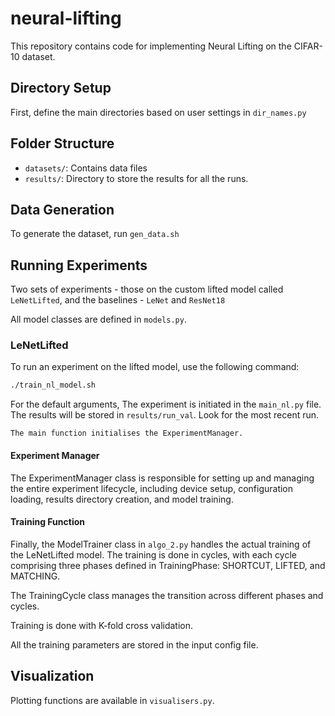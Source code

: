 # neural-lifting
This repository contains code for implementing Neural Lifting on the CIFAR-10 dataset.

## Directory Setup

First, define the main directories based on user settings in `dir_names.py`

## Folder Structure

- `datasets/`: Contains data files
- `results/`: Directory to store the results for all the runs.

## Data Generation

To generate the dataset, run `gen_data.sh`

## Running Experiments
Two sets of experiments - those on the custom lifted model called `LeNetLifted`, and the baselines - `LeNet` and `ResNet18`

All model classes are defined in `models.py`.

### LeNetLifted
To run an experiment on the lifted model, use the following command:

```bash
./train_nl_model.sh
```
For the default arguments, 
    The experiment is initiated in the `main_nl.py` file.
    The results will be stored in `results/run_val`. Look for the most recent run.

    The main function initialises the ExperimentManager.

#### Experiment Manager
The ExperimentManager class is responsible for setting up and managing the entire experiment lifecycle, including device setup, configuration loading, results directory creation, and model training.

#### Training Function
Finally, the ModelTrainer class in `algo_2.py` handles the actual training of the LeNetLifted model.
The training is done in cycles, with each cycle comprising three phases defined in TrainingPhase: SHORTCUT, LIFTED, and MATCHING.

The TrainingCycle class manages the transition across different phases and cycles.

Training is done with K-fold cross validation.

All the training parameters are stored in the input config file. 

## Visualization

Plotting functions are available in `visualisers.py`.